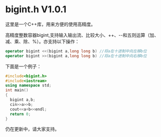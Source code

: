 # bigint.h V1.0.1
这里是一个C++库，用来方便的使用高精度。

高精度整数容器bigint,支持输入输出流、比较大小、++、--和五则运算（加、减、乘、除、%）。亦支持以下操作：
```cpp
operator bigint <<(bigint a,long long b) //将a在十进制中向左移b位
operator bigint >>(bigint a,long long b) //将a在十进制中向右移b位
```
下面是一个例子：
```cpp
#include<bigint.h>
#include<iostream>
using namespace std;
int main()
{
  bigint a,b;
  cin>>a>>b;
  cout<<a+b<<endl;
  return 0;
}
```
仍在更新中，请大家支持。
